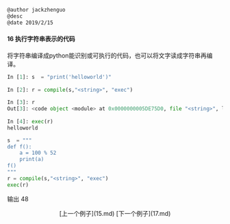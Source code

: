 ```markdown
@author jackzhenguo
@desc 
@date 2019/2/15
```

#### 16 执行字符串表示的代码

将字符串编译成python能识别或可执行的代码，也可以将文字读成字符串再编译。

```python
In [1]: s  = "print('helloworld')"
    
In [2]: r = compile(s,"<string>", "exec")
    
In [3]: r
Out[3]: <code object <module> at 0x0000000005DE75D0, file "<string>", line 1>
    
In [4]: exec(r)
helloworld

s  = """
def f():
    a = 100 % 52
    print(a)
f()
"""
r = compile(s,"<string>", "exec")
exec(r)
```

输出
48

<center>[上一个例子](15.md)    [下一个例子](17.md)</center>
